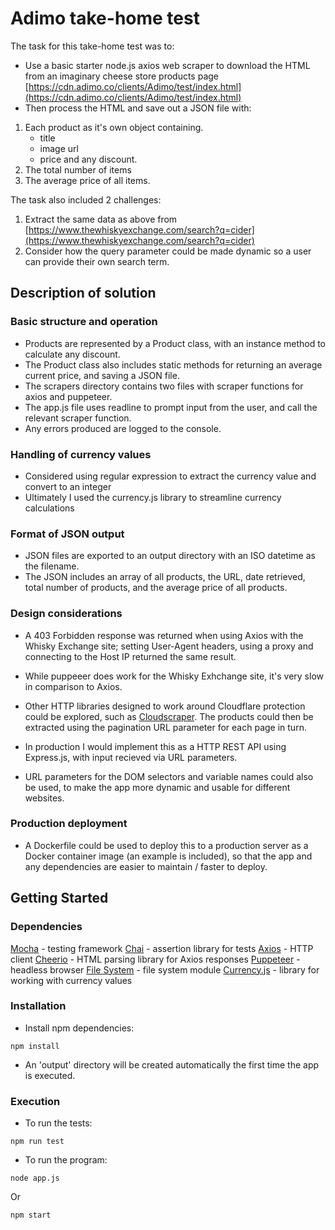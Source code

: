 # Adimo take-home test

The task for this take-home test was to:
* Use a basic starter node.js axios web scraper to download the HTML from an imaginary cheese store products page [https://cdn.adimo.co/clients/Adimo/test/index.html](https://cdn.adimo.co/clients/Adimo/test/index.html)
* Then process the HTML and save out a JSON file with:

1. Each product as it's own object containing.
    * title
    * image url
    * price and any discount.
2. The total number of items
3. The average price of all items.

The task also included 2 challenges:
1. Extract the same data as above from [https://www.thewhiskyexchange.com/search?q=cider](https://www.thewhiskyexchange.com/search?q=cider)
2. Consider how the query parameter could be made dynamic so a user can provide their own search term.

## Description of solution

### Basic structure and operation
* Products are represented by a Product class, with an instance method to calculate any discount.
* The Product class also includes static methods for returning an average current price, and saving a JSON file.
* The scrapers directory contains two files with scraper functions for axios and puppeteer.
* The app.js file uses readline to prompt input from the user, and call the relevant scraper function.
* Any errors produced are logged to the console.

### Handling of currency values
* Considered using regular expression to extract the currency value and convert to an integer
* Ultimately I used the currency.js library to streamline currency calculations

### Format of JSON output
* JSON files are exported to an output directory with an ISO datetime as the filename.
* The JSON includes an array of all products, the URL, date retrieved, total number of products, and the average price of all products.

### Design considerations
* A 403 Forbidden response was returned when using Axios with the Whisky Exchange site; setting User-Agent headers, using a proxy and connecting to the Host IP returned the same result.
* While puppeeer does work for the Whisky Exhchange site, it's very slow in comparison to Axios.
* Other HTTP libraries designed to work around Cloudflare protection could be explored, such as [Cloudscraper](https://github.com/VeNoMouS/cloudscraper). The products could then be extracted using the pagination URL parameter for each page in turn.

* In production I would implement this as a HTTP REST API using Express.js, with input recieved via URL parameters.
* URL parameters for the DOM selectors and variable names could also be used, to make the app more dynamic and usable for different websites.

### Production deployment
* A Dockerfile could be used to deploy this to a production server as a Docker container image (an example is included), so that the app and any dependencies are easier to maintain / faster to deploy.

## Getting Started

### Dependencies
[Mocha](https://mochajs.org/) - testing framework
[Chai](https://www.chaijs.com/) - assertion library for tests
[Axios](https://axios-http.com/docs/intro) - HTTP client
[Cheerio](https://cheerio.js.org/) - HTML parsing library for Axios responses
[Puppeteer](https://pptr.dev/) - headless browser
[File System](https://nodejs.org/api/fs.html) - file system module
[Currency.js](https://currency.js.org/) - library for working with currency values

### Installation

* Install npm dependencies:
```
npm install
```
* An 'output' directory will be created automatically the first time the app is executed.

### Execution

* To run the tests:
```
npm run test
```

* To run the program:
```
node app.js
```
Or
```
npm start
```
